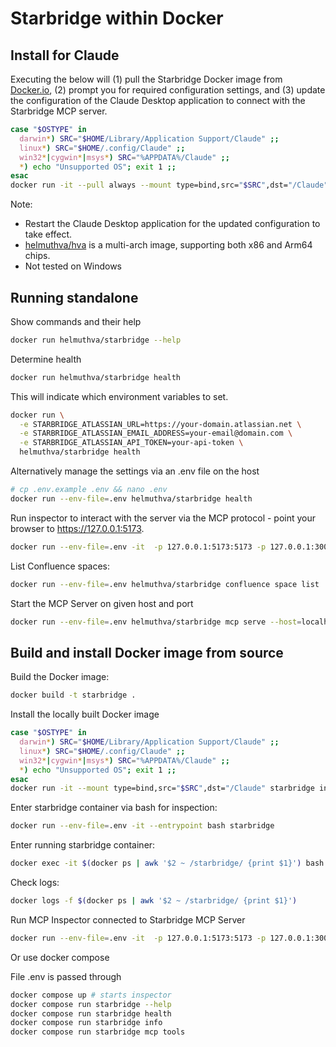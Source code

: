 # Starbridge within Docker

## Install for Claude

Executing the below will (1) pull the Starbridge Docker image from [Docker.io](https://hub.docker.com/repository/docker/helmuthva/starbridge), (2) prompt you for required configuration settings, and (3) update the configuration of the Claude Desktop application to connect with the Starbridge MCP server. 

```bash
case "$OSTYPE" in
  darwin*) SRC="$HOME/Library/Application Support/Claude" ;;
  linux*) SRC="$HOME/.config/Claude" ;;
  win32*|cygwin*|msys*) SRC="%APPDATA%/Claude" ;;
  *) echo "Unsupported OS"; exit 1 ;;
esac
docker run -it --pull always --mount type=bind,src="$SRC",dst="/Claude" helmuthva/starbridge install
```

Note:
* Restart the Claude Desktop application for the updated configuration to take effect.
* [helmuthva/hva](https://hub.docker.com/repository/docker/helmuthva/starbridge) is a multi-arch image, supporting both x86 and Arm64 chips.
* Not tested on Windows


## Running standalone

Show commands and their help

```bash
docker run helmuthva/starbridge --help
```

Determine health 

```bash
docker run helmuthva/starbridge health
```

This will indicate which environment variables to set.

```bash
docker run \
  -e STARBRIDGE_ATLASSIAN_URL=https://your-domain.atlassian.net \
  -e STARBRIDGE_ATLASSIAN_EMAIL_ADDRESS=your-email@domain.com \
  -e STARBRIDGE_ATLASSIAN_API_TOKEN=your-api-token \
  helmuthva/starbridge health
```

Alternatively manage the settings via an .env file on the host

```bash
# cp .env.example .env && nano .env
docker run --env-file=.env helmuthva/starbridge health
```

Run inspector to interact with the server via the MCP protocol - point your browser to https://127.0.0.1:5173.
```bash
docker run --env-file=.env -it  -p 127.0.0.1:5173:5173 -p 127.0.0.1:3000:3000 helmuthva/starbridge mcp inspect
```

List Confluence spaces:

```bash
docker run --env-file=.env helmuthva/starbridge confluence space list
```

Start the MCP Server on given host and port

```bash
docker run --env-file=.env helmuthva/starbridge mcp serve --host=localhost --port=8080
```

## Build and install Docker image from source

Build the Docker image:
```bash
docker build -t starbridge .
```

Install the locally built Docker image
```bash
case "$OSTYPE" in
  darwin*) SRC="$HOME/Library/Application Support/Claude" ;;
  linux*) SRC="$HOME/.config/Claude" ;;
  win32*|cygwin*|msys*) SRC="%APPDATA%/Claude" ;;
  *) echo "Unsupported OS"; exit 1 ;;
esac
docker run -it --mount type=bind,src="$SRC",dst="/Claude" starbridge install --image starbridge
```

Enter starbridge container via bash for inspection:
```bash
docker run --env-file=.env -it --entrypoint bash starbridge
```

Enter running starbridge container:

```bash
docker exec -it $(docker ps | awk '$2 ~ /starbridge/ {print $1}') bash
```

Check logs:
```bash
docker logs -f $(docker ps | awk '$2 ~ /starbridge/ {print $1}')
```

Run MCP Inspector connected to Starbridge MCP Server
```bash
docker run --env-file=.env -it  -p 127.0.0.1:5173:5173 -p 127.0.0.1:3000:3000 starbridge mcp inspect
```

Or use docker compose

File .env is passed through

```bash
docker compose up # starts inspector
docker compose run starbridge --help
docker compose run starbridge health
docker compose run starbridge info
docker compose run starbridge mcp tools
```
